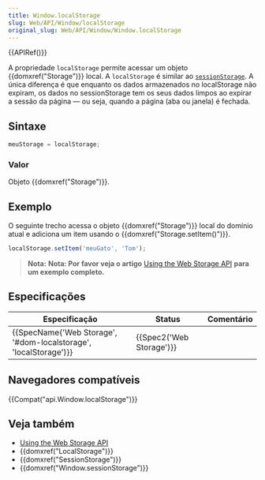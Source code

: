 ```yaml
---
title: Window.localStorage
slug: Web/API/Window/localStorage
original_slug: Web/API/Window/Window.localStorage
---
```


{{APIRef()}}

A propriedade `localStorage` permite acessar um objeto {{domxref("Storage")}} local. A `localStorage` é similar ao [`sessionStorage`](/pt-BR/docs/Web/API/Window.sessionStorage). A única diferença é que enquanto os dados armazenados no localStorage não expiram, os dados no sessionStorage tem os seus dados limpos ao expirar a sessão da página — ou seja, quando a página (aba ou janela) é fechada.

## Sintaxe

```js
meuStorage = localStorage;
```

### Valor

Objeto {{domxref("Storage")}}.

## Exemplo

O seguinte trecho acessa o objeto {{domxref("Storage")}} local do domínio atual e adiciona um item usando o {{domxref("Storage.setItem()")}}.

```js
localStorage.setItem('meuGato', 'Tom');
```

> **Nota:** **Nota: Por favor veja o artigo** [Using the Web Storage API](/pt-BR/docs/Web/API/Web_Storage_API/Using_the_Web_Storage_API) **para um exemplo completo.**

## Especificações

| Especificação                                                                        | Status                           | Comentário |
| ------------------------------------------------------------------------------------ | -------------------------------- | ---------- |
| {{SpecName('Web Storage', '#dom-localstorage', 'localStorage')}} | {{Spec2('Web Storage')}} |            |

## Navegadores compatíveis

{{Compat("api.Window.localStorage")}}

## Veja também

- [Using the Web Storage API](/pt-BR/docs/Web/API/Web_Storage_API/Using_the_Web_Storage_API)
- {{domxref("LocalStorage")}}
- {{domxref("SessionStorage")}}
- {{domxref("Window.sessionStorage")}}
